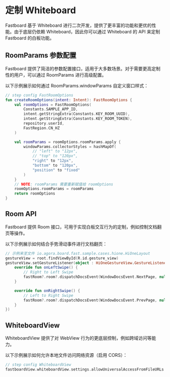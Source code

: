 # 定制 Whiteboard

Fastboard 基于 Whiteboard 进行二次开发，提供了更丰富的功能和更优的性能。由于底层仍依赖
Whiteboard，因此你可以通过 Whiteboard 的 API 来定制 Fastboard 的白板功能。

## RoomParams 参数配置

Fastboard 提供了简洁的参数配置接口，适用于大多数场景。对于需要更高定制性的用户，可以通过 RoomParams
进行高级配置。

以下示例展示如何通过 RoomParams.windowParams 自定义窗口样式：

```kotlin
// step config FastRoomOptions
fun createRoomOptions(intent: Intent): FastRoomOptions {
    val roomOptions = FastRoomOptions(
        Constants.SAMPLE_APP_ID,
        intent.getStringExtra(Constants.KEY_ROOM_UUID),
        intent.getStringExtra(Constants.KEY_ROOM_TOKEN),
        repository.userId,
        FastRegion.CN_HZ
    )

    val roomParams = roomOptions.roomParams.apply {
        windowParams.collectorStyles = hashMapOf(
            // "left" to "12px",
            // "top" to "120px",
            "right" to "12px",
            "bottom" to "120px",
            "position" to "fixed"
        )
    }
    // NOTE: roomParams 需要重新赋值给 roomOptions
    roomOptions.roomParams = roomParams
    return roomOptions
}

```

## Room API

Fastboard 提供 Room 接口，可用于实现白板交互行为的定制，例如控制文档翻页等操作。

以下示例展示如何结合手势滑动事件进行文档翻页：

```kotlin 
// 示例来至文件 io.agora.board.fast.sample.cases.hione.HiOneLayout
gestureView = root.findViewById(R.id.gesture_view)
gestureView.setGestureListener(object : HiOneGestureView.GestureListener {
    override fun onLeftSwipe() {
        // Right to Left Swipe
        fastRoom?.room?.dispatchDocsEvent(WindowDocsEvent.NextPage, null)
    }

    override fun onRightSwipe() {
        // Left to Right Swipe
        fastRoom?.room?.dispatchDocsEvent(WindowDocsEvent.PrevPage, null)
    }
})
```

## WhiteboardView

WhiteboardView 提供了对 WebView 行为的更底层控制，例如跨域访问等能力。

以下示例展示如何允许本地文件访问网络资源（启用 CORS）：

```kotlin
// step config WhiteboardView
fastboardView.whiteboardView.settings.allowUniversalAccessFromFileURLs = true
```